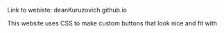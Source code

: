 Link to webiste: deanKuruzovich.github.io

This website uses CSS to make custom buttons that look nice and fit with 

